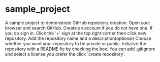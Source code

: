 # sample_project
A sample project to demonstrate GitHub repository creation.
Open your browser and search GitHub. Create an account if you do not have one. If you do sign in.
Click the '+' sign at the top right corner then click new repository.
Add the repository name and a description(optional)
Choose whether you want your repository to be private or public.
Initialize the repository with a README fie by checking the box.
You can add .gitignore and select a license you prefer the click 'create repository'.
